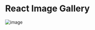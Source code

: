 # React Image Gallery

![image](https://github.com/user-attachments/assets/f06e0924-3f66-412f-a1e9-db92f230346a)
